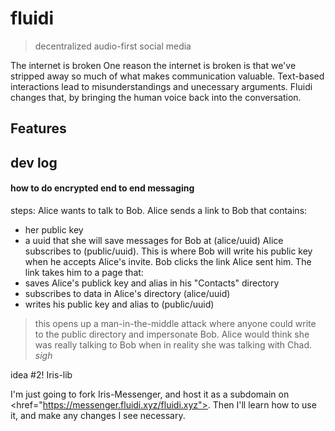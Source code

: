 # fluidi
> decentralized audio-first social media

The internet is broken
One reason the internet is broken is that we've stripped away so much of what makes communication valuable.
Text-based interactions lead to misunderstandings and unecessary arguments. 
Fluidi changes that, by bringing the human voice back into the conversation.



## Features 



## dev log




#### how to do encrypted end to end messaging 
steps:
Alice wants to talk to Bob.
Alice sends a link to Bob that contains:
- her public key
- a uuid that she will save messages for Bob at (alice/uuid)
Alice subscribes to (public/uuid). This is where Bob will write his public key when he accepts Alice's invite.
Bob clicks the link Alice sent him. The link takes him to a page that:
- saves Alice's publick key and alias in his "Contacts" directory
- subscribes to data in Alice's directory (alice/uuid)
- writes his public key and alias to (public/uuid)
> this opens up a man-in-the-middle attack where anyone could write to the public directory and impersonate Bob. Alice would think she was really talking to Bob when in reality she was talking with Chad. *sigh*

idea #2! Iris-lib
<!-- 
Alice sends a link to Bob with her:
- public key (not worrying about alias' right now)

Bob clicks the link. he opens a channel with alice's public key
Bob sends a message to the new channel 
nevermind
there's a better way
-->

I'm just going to fork Iris-Messenger, and host it as a subdomain on <href="https://messenger.fluidi.xyz/fluidi.xyz">. Then I'll learn how to use it, and make any changes I see necessary. 